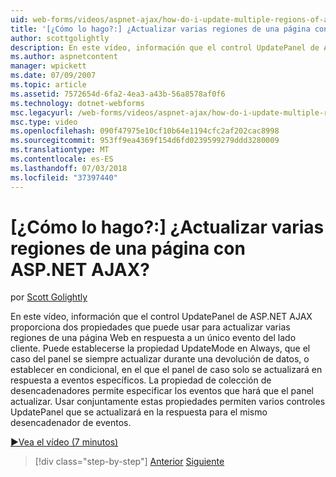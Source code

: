```yaml
---
uid: web-forms/videos/aspnet-ajax/how-do-i-update-multiple-regions-of-a-page-with-aspnet-ajax
title: '[¿Cómo lo hago?:] ¿Actualizar varias regiones de una página con ASP.NET AJAX? | Microsoft Docs'
author: scottgolightly
description: En este vídeo, información que el control UpdatePanel de ASP.NET AJAX proporciona dos propiedades que puede usar para actualizar varias regiones de una página Web en la respuesta...
ms.author: aspnetcontent
manager: wpickett
ms.date: 07/09/2007
ms.topic: article
ms.assetid: 7572654d-6fa2-4ea3-a43b-56a8578af0f6
ms.technology: dotnet-webforms
msc.legacyurl: /web-forms/videos/aspnet-ajax/how-do-i-update-multiple-regions-of-a-page-with-aspnet-ajax
msc.type: video
ms.openlocfilehash: 090f47975e10cf10b64e1194cfc2af202cac8998
ms.sourcegitcommit: 953ff9ea4369f154d6fd0239599279ddd3280009
ms.translationtype: MT
ms.contentlocale: es-ES
ms.lasthandoff: 07/03/2018
ms.locfileid: "37397440"
---
```

<a name="how-do-i-update-multiple-regions-of-a-page-with-aspnet-ajax"></a>[¿Cómo lo hago?:] ¿Actualizar varias regiones de una página con ASP.NET AJAX?
====================
por [Scott Golightly](https://github.com/scottgolightly)

En este vídeo, información que el control UpdatePanel de ASP.NET AJAX proporciona dos propiedades que puede usar para actualizar varias regiones de una página Web en respuesta a un único evento del lado cliente. Puede establecerse la propiedad UpdateMode en Always, que el caso del panel se siempre actualizar durante una devolución de datos, o establecer en condicional, en el que el panel de caso solo se actualizará en respuesta a eventos específicos. La propiedad de colección de desencadenadores permite especificar los eventos que hará que el panel actualizar. Usar conjuntamente estas propiedades permiten varios controles UpdatePanel que se actualizará en la respuesta para el mismo desencadenador de eventos.

[&#9654;Vea el vídeo (7 minutos)](https://channel9.msdn.com/Blogs/ASP-NET-Site-Videos/how-do-i-update-multiple-regions-of-a-page-with-aspnet-ajax)

> [!div class="step-by-step"]
> [Anterior](how-do-i-implement-the-ajax-after-processing-pattern.md)
> [Siguiente](how-do-i-choose-between-methods-of-ajax-page-updates.md)
